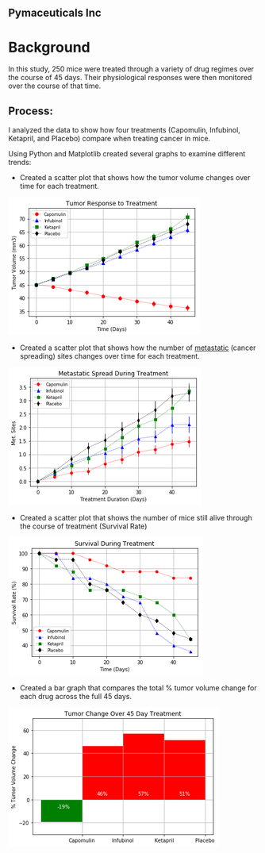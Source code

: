 ## Pymaceuticals Inc

# Background 
In this study, 250 mice were treated through a variety of drug regimes over the course of 45 days. Their physiological responses were then monitored over the course of that time. 



## Process:

I analyzed the data to show how four treatments (Capomulin, Infubinol, Ketapril, and Placebo) compare when treating cancer in mice.

Using Python and Matplotlib created several graphs to examine different trends:

* Created a scatter plot that shows how the tumor volume changes over time for each treatment.

![tumorvolumechange](Pymaceuticals/Images%20and%20Markdown%20Notebook/output_10_1.png)

* Created a scatter plot that shows how the number of [metastatic](https://en.wikipedia.org/wiki/Metastasis) (cancer spreading) sites changes over time for each treatment.

![metastaticvolumechange](Pymaceuticals/Images%20and%20Markdown%20Notebook/output_20_1.png)

* Created a scatter plot that shows the number of mice still alive through the course of treatment (Survival Rate)

![survivalrate](Pymaceuticals/Images%20and%20Markdown%20Notebook/output_26_1.png)

* Created a bar graph that compares the total % tumor volume change for each drug across the full 45 days.

![](Pymaceuticals/Images%20and%20Markdown%20Notebook/output_30_0.png)

